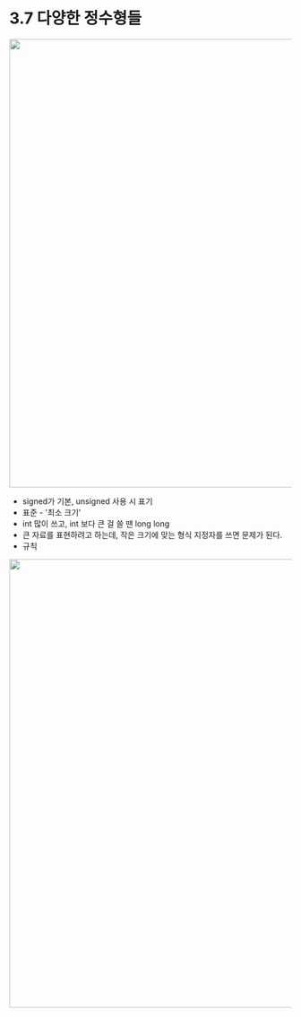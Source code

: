 # 3.7 다양한 정수형들

<img src="https://github.com/uber9ma/following_C/blob/master/images/chapter3/data11.png?raw=true" width="800">

* signed가 기본, unsigned 사용 시 표기
* 표준 - '최소 크기'
* int 많이 쓰고, int 보다 큰 걸 쓸 땐 long long
* 큰 자료를 표현하려고 하는데, 작은 크기에 맞는 형식 지정자를 쓰면 문제가 된다.
* 규칙

<img src="https://github.com/uber9ma/following_C/blob/master/images/chapter3/data12.png?raw=true" width="800">